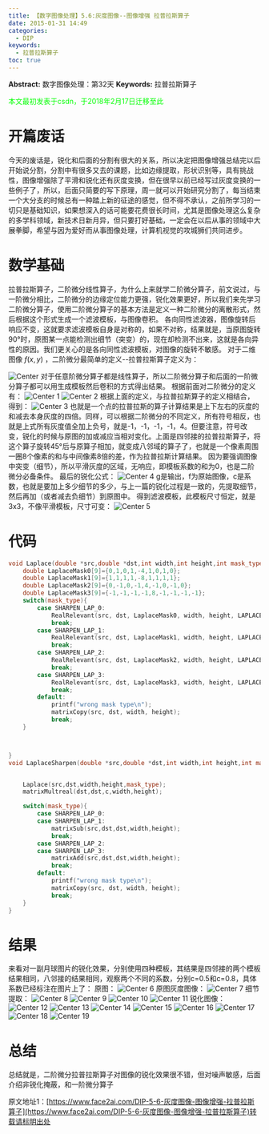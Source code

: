 ```yaml
---
title: 【数字图像处理】5.6:灰度图像--图像增强 拉普拉斯算子
date: 2015-01-31 14:49
categories:
  - DIP
keywords:
  - 拉普拉斯算子
toc: true
---
```

**Abstract:** 数字图像处理：第32天
**Keywords:** 拉普拉斯算子
<!--more-->
<font color="00FF00">本文最初发表于csdn，于2018年2月17日迁移至此</font>
# 开篇废话
今天的废话是，锐化和后面的分割有很大的关系，所以决定把图像增强总结完以后开始说分割，分割中有很多又去的课题，比如边缘提取，形状识别等，具有挑战性，图像增强除了平滑和锐化还有灰度变换，但在很早以前已经写过灰度变换的一些例子了，所以，后面只简要的写下原理，周一就可以开始研究分割了，每当结束一个大分支的时候总有一种踏上新的征途的感觉，但不得不承认，之前所学习的一切只是基础知识，如果想深入的话可能要花费很长时间，尤其是图像处理这么复杂的多学科领域，新技术日新月异，但只要打好基础，一定会在以后从事的领域中大展拳脚，希望与因为爱好而从事图像处理，计算机视觉的攻城狮们共同进步。
# 数学基础
拉普拉斯算子，二阶微分线性算子，为什么上来就学二阶微分算子，前文说过，与一阶微分相比，二阶微分的边缘定位能力更强，锐化效果更好，所以我们来先学习二阶微分算子，使用二阶微分算子的基本方法是定义一种二阶微分的离散形式，然后根据这个形式生成一个滤波模板，与图像卷积。
各向同性滤波器，图像旋转后响应不变，这就要求滤波模板自身是对称的，如果不对称，结果就是，当原图旋转90°时，原图某一点能检测出细节（突变）的，现在却检测不出来，这就是各向异性的原因。我们更关心的是各向同性滤波模板，对图像的旋转不敏感。
对于二维图像 $f(x,y)$ ，二阶微分最简单的定义--拉普拉斯算子定义为：

![Center][]
对于任意阶微分算子都是线性算子，所以二阶微分算子和后面的一阶微分算子都可以用生成模板然后卷积的方式得出结果。
根据前面对二阶微分的定义有：
![Center 1][]
![Center 2][]
根据上面的定义，与拉普拉斯算子的定义相结合，得到：
![Center 3][]
也就是一个点的拉普拉斯的算子计算结果是上下左右的灰度的和减去本身灰度的四倍。同样，可以根据二阶微分的不同定义，所有符号相反，也就是上式所有灰度值全加上负号，就是-1，-1，-1，-1，4。但要注意，符号改变，锐化的时候与原图的加或减应当相对变化。上面是四邻接的拉普拉斯算子，将这个算子旋转45°后与原算子相加，就变成八邻域的算子了，也就是一个像素周围一圈8个像素的和与中间像素8倍的差，作为拉普拉斯计算结果。
因为要强调图像中突变（细节），所以平滑灰度的区域，无响应，即模板系数的和为0，也是二阶微分必备条件。
最后的锐化公式：
![Center 4][]
g是输出，f为原始图像，c是系数，也就是要加上多少细节的多少，与上一篇的锐化过程是一致的，先提取细节，然后再加（或者减去负细节）到原图中。
得到滤波模板，此模板尺寸恒定，就是3x3，不像平滑模板，尺寸可变：
![Center 5][]

# 代码
```c++
void Laplace(double *src,double *dst,int width,int height,int mask_type){
    double LaplaceMask0[9]={0,1,0,1,-4,1,0,1,0};
    double LaplaceMask1[9]={1,1,1,1,-8,1,1,1,1};
    double LaplaceMask2[9]={0,-1,0,-1,4,-1,0,-1,0};
    double LaplaceMask3[9]={-1,-1,-1,-1,8,-1,-1,-1,-1};
    switch(mask_type){
        case SHARPEN_LAP_0:
            RealRelevant(src, dst, LaplaceMask0, width, height, LAPLACE_MASK_SIZE,LAPLACE_MASK_SIZE);
            break;
        case SHARPEN_LAP_1:
            RealRelevant(src, dst, LaplaceMask1, width, height, LAPLACE_MASK_SIZE,LAPLACE_MASK_SIZE);
            break;
        case SHARPEN_LAP_2:
            RealRelevant(src, dst, LaplaceMask2, width, height, LAPLACE_MASK_SIZE,LAPLACE_MASK_SIZE);
            break;
        case SHARPEN_LAP_3:
            RealRelevant(src, dst, LaplaceMask3, width, height, LAPLACE_MASK_SIZE,LAPLACE_MASK_SIZE);
            break;
        default:
            printf("wrong mask type\n");
            matrixCopy(src, dst, width, height);
            break;
    }



}
void LaplaceSharpen(double *src,double *dst,int width,int height,int mask_type,double c){


    Laplace(src,dst,width,height,mask_type);
    matrixMultreal(dst,dst,c,width,height);

    switch(mask_type){
        case SHARPEN_LAP_0:
        case SHARPEN_LAP_1:
            matrixSub(src,dst,dst,width,height);
            break;
        case SHARPEN_LAP_2:
        case SHARPEN_LAP_3:
            matrixAdd(src,dst,dst,width,height);
            break;
        default:
            printf("wrong mask type\n");
            matrixCopy(src, dst, width, height);
            break;
    }
}
```
# 结果
来看对一副月球图片的锐化效果，分别使用四种模板，其结果是四邻接的两个模板结果相同，八邻接的结果相同，观察两个不同的系数，分别c=0.5和c=0.8，具体系数已经标注在图片上了：
原图：
![Center 6][]
原图灰度图像：
![Center 7][]
细节提取：
![Center 8][]
![Center 9][]
![Center 10][]
![Center 11][]
锐化图像：
![Center 12][]
![Center 13][]
![Center 14][]
![Center 15][]
![Center 16][]
![Center 17][]
![Center 18][]
![Center 19][]
# 总结
总结就是，二阶微分拉普拉斯算子对图像的锐化效果很不错，但对噪声敏感，后面介绍非锐化掩蔽，和一阶微分算子


[Center]: https://tony4ai-1251394096.cos.ap-hongkong.myqcloud.com/blog_images/DIP-5-6-灰度图像-图像增强-拉普拉斯算子/20150131135408892.png
[Center 1]: https://tony4ai-1251394096.cos.ap-hongkong.myqcloud.com/blog_images/DIP-5-6-灰度图像-图像增强-拉普拉斯算子/20150131135715051.png
[Center 2]: https://tony4ai-1251394096.cos.ap-hongkong.myqcloud.com/blog_images/DIP-5-6-灰度图像-图像增强-拉普拉斯算子/20150131135725518.png
[Center 3]: https://tony4ai-1251394096.cos.ap-hongkong.myqcloud.com/blog_images/DIP-5-6-灰度图像-图像增强-拉普拉斯算子/20150131135933220.png
[Center 4]: https://tony4ai-1251394096.cos.ap-hongkong.myqcloud.com/blog_images/DIP-5-6-灰度图像-图像增强-拉普拉斯算子/20150131140714026.png
[Center 5]: https://tony4ai-1251394096.cos.ap-hongkong.myqcloud.com/blog_images/DIP-5-6-灰度图像-图像增强-拉普拉斯算子/20150131142008177.png
[Center 6]: https://tony4ai-1251394096.cos.ap-hongkong.myqcloud.com/blog_images/DIP-5-6-灰度图像-图像增强-拉普拉斯算子/20150131143951412.png
[Center 7]: https://tony4ai-1251394096.cos.ap-hongkong.myqcloud.com/blog_images/DIP-5-6-灰度图像-图像增强-拉普拉斯算子/20150131144013096.jpg
[Center 8]: https://tony4ai-1251394096.cos.ap-hongkong.myqcloud.com/blog_images/DIP-5-6-灰度图像-图像增强-拉普拉斯算子/20150131144029815.png
[Center 9]: https://tony4ai-1251394096.cos.ap-hongkong.myqcloud.com/blog_images/DIP-5-6-灰度图像-图像增强-拉普拉斯算子/20150131144115262.png
[Center 10]: https://tony4ai-1251394096.cos.ap-hongkong.myqcloud.com/blog_images/DIP-5-6-灰度图像-图像增强-拉普拉斯算子/20150131144127055.png
[Center 11]: https://tony4ai-1251394096.cos.ap-hongkong.myqcloud.com/blog_images/DIP-5-6-灰度图像-图像增强-拉普拉斯算子/20150131144555794.png
[Center 12]: https://tony4ai-1251394096.cos.ap-hongkong.myqcloud.com/blog_images/DIP-5-6-灰度图像-图像增强-拉普拉斯算子/20150131144006837.png
[Center 13]: https://tony4ai-1251394096.cos.ap-hongkong.myqcloud.com/blog_images/DIP-5-6-灰度图像-图像增强-拉普拉斯算子/20150131144208536.png
[Center 14]: https://tony4ai-1251394096.cos.ap-hongkong.myqcloud.com/blog_images/DIP-5-6-灰度图像-图像增强-拉普拉斯算子/20150131144226304.jpg
[Center 15]: https://tony4ai-1251394096.cos.ap-hongkong.myqcloud.com/blog_images/DIP-5-6-灰度图像-图像增强-拉普拉斯算子/20150131144206021.jpg
[Center 16]: https://tony4ai-1251394096.cos.ap-hongkong.myqcloud.com/blog_images/DIP-5-6-灰度图像-图像增强-拉普拉斯算子/20150131144301092.png
[Center 17]: https://tony4ai-1251394096.cos.ap-hongkong.myqcloud.com/blog_images/DIP-5-6-灰度图像-图像增强-拉普拉斯算子/20150131144243711.png
[Center 18]: https://tony4ai-1251394096.cos.ap-hongkong.myqcloud.com/blog_images/DIP-5-6-灰度图像-图像增强-拉普拉斯算子/20150131144403099.jpg
[Center 19]: https://tony4ai-1251394096.cos.ap-hongkong.myqcloud.com/blog_images/DIP-5-6-灰度图像-图像增强-拉普拉斯算子/20150131144304927.jpg





原文地址1：[https://www.face2ai.com/DIP-5-6-灰度图像-图像增强-拉普拉斯算子](https://www.face2ai.com/DIP-5-6-灰度图像-图像增强-拉普拉斯算子)转载请标明出处

